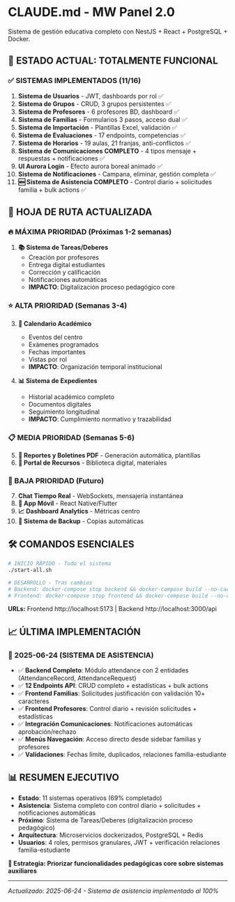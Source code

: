 # CLAUDE.md - MW Panel 2.0

Sistema de gestión educativa completo con NestJS + React + PostgreSQL + Docker.

## 🚀 **ESTADO ACTUAL: TOTALMENTE FUNCIONAL**

### ✅ **SISTEMAS IMPLEMENTADOS (11/16)**
1. **Sistema de Usuarios** - JWT, dashboards por rol ✅
2. **Sistema de Grupos** - CRUD, 3 grupos persistentes ✅
3. **Sistema de Profesores** - 6 profesores BD, dashboard ✅
4. **Sistema de Familias** - Formularios 3 pasos, acceso dual ✅
5. **Sistema de Importación** - Plantillas Excel, validación ✅
6. **Sistema de Evaluaciones** - 17 endpoints, competencias ✅
7. **Sistema de Horarios** - 19 aulas, 21 franjas, anti-conflictos ✅
8. **Sistema de Comunicaciones COMPLETO** - 4 tipos mensaje + respuestas + notificaciones ✅
9. **UI Aurora Login** - Efecto aurora boreal animado ✅
10. **Sistema de Notificaciones** - Campana, eliminar, gestión completa ✅
11. **🆕 Sistema de Asistencia COMPLETO** - Control diario + solicitudes familia + bulk actions ✅

## 🎯 **HOJA DE RUTA ACTUALIZADA**

### **🔥 MÁXIMA PRIORIDAD (Próximas 1-2 semanas)**
1. **📚 Sistema de Tareas/Deberes**
   - Creación por profesores
   - Entrega digital estudiantes
   - Corrección y calificación
   - Notificaciones automáticas
   - **IMPACTO**: Digitalización proceso pedagógico core

### **⭐ ALTA PRIORIDAD (Semanas 3-4)**
3. **📅 Calendario Académico**
   - Eventos del centro
   - Exámenes programados
   - Fechas importantes
   - Vistas por rol
   - **IMPACTO**: Organización temporal institucional

4. **📊 Sistema de Expedientes**
   - Historial académico completo
   - Documentos digitales
   - Seguimiento longitudinal
   - **IMPACTO**: Cumplimiento normativo y trazabilidad

### **📋 MEDIA PRIORIDAD (Semanas 5-6)**
5. **📄 Reportes y Boletines PDF** - Generación automática, plantillas
6. **📖 Portal de Recursos** - Biblioteca digital, materiales

### **💬 BAJA PRIORIDAD (Futuro)**
7. **Chat Tiempo Real** - WebSockets, mensajería instantánea
8. **📱 App Móvil** - React Native/Flutter
9. **📈 Dashboard Analytics** - Métricas centro
10. **💾 Sistema de Backup** - Copias automáticas

## 🛠️ **COMANDOS ESENCIALES**

```bash
# INICIO RÁPIDO - Todo el sistema
./start-all.sh

# DESARROLLO - Tras cambios
# Backend: docker-compose stop backend && docker-compose build --no-cache backend && docker-compose up -d backend
# Frontend: docker-compose stop frontend && docker-compose build --no-cache frontend && docker-compose up -d frontend
```

**URLs:** Frontend http://localhost:5173 | Backend http://localhost:3000/api

## 📈 **ÚLTIMA IMPLEMENTACIÓN**

### **📅 2025-06-24 (SISTEMA DE ASISTENCIA)**
- ✅ **Backend Completo**: Módulo attendance con 2 entidades (AttendanceRecord, AttendanceRequest)
- ✅ **12 Endpoints API**: CRUD completo + estadísticas + bulk actions
- ✅ **Frontend Familias**: Solicitudes justificación con validación 10+ caracteres
- ✅ **Frontend Profesores**: Control diario + revisión solicitudes + estadísticas
- ✅ **Integración Comunicaciones**: Notificaciones automáticas aprobación/rechazo
- ✅ **Menús Navegación**: Acceso directo desde sidebar familias y profesores
- ✅ **Validaciones**: Fechas límite, duplicados, relaciones familia-estudiante

## 📊 **RESUMEN EJECUTIVO**
- **Estado**: 11 sistemas operativos (69% completado)
- **Asistencia**: Sistema completo con control diario + solicitudes + notificaciones automáticas
- **Próximo**: Sistema de Tareas/Deberes (digitalización proceso pedagógico)
- **Arquitectura**: Microservicios dockerizados, PostgreSQL + Redis
- **Usuarios**: 4 roles, permisos granulares, JWT + verificación relaciones familia-estudiante

**🎯 Estrategia: Priorizar funcionalidades pedagógicas core sobre sistemas auxiliares**

---
*Actualizado: 2025-06-24 - Sistema de asistencia implementado al 100%*